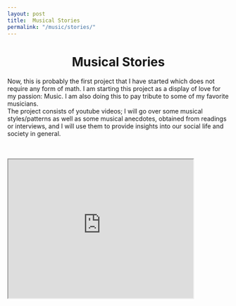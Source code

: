 ```yaml
---
layout: post
title:  Musical Stories 
permalink: "/music/stories/"
---
```


<div class="w3-row">
    <h1 style="text-align:center">Musical Stories</h1>
      <p class = "justify">
Now, this is probably the first project that I have started which does not require any form of math. I am starting this project as a display of love for my passion: Music. I am also doing this to pay tribute to some of my favorite musicians.<br>
The project consists of youtube videos; I will go over some musical styles/patterns as well as some musical anecdotes, obtained from readings or interviews, and I will use them to provide insights into our social life and society in general.
<br>
<br>
<br>
        </p>
    <div class="w3-main w3-center" >
    <iframe width="420" height="315"
        src="https://www.youtube.com/embed/wCJ50xkwLLs">
    </iframe>
    </div> 
</div>



